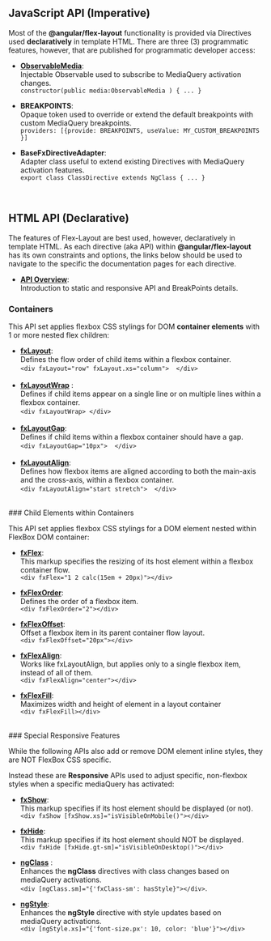 
## JavaScript API (Imperative)

Most of the **@angular/flex-layout** functionality is provided via Directives used **declaratively** in template HTML. There are three (3) programmatic features, however, that are published for programmatic developer access:

* **[ObservableMedia](https://github.com/angular/flex-layout/wiki/ObservableMedia)**: <br/> Injectable Observable used to subscribe to MediaQuery activation changes.<br/>
`constructor(public media:ObservableMedia ) { ... }`

* **BREAKPOINTS**: <br/> Opaque token used to override or extend the default breakpoints with custom MediaQuery breakpoints.<br/> `providers: [{provide: BREAKPOINTS, useValue: MY_CUSTOM_BREAKPOINTS }]`

* **BaseFxDirectiveAdapter**: <br/> Adapter class useful to extend existing Directives with MediaQuery activation features. <br/> `export class ClassDirective extends NgClass { ... }` 

<br/>

## HTML API (Declarative)

The features of Flex-Layout are best used, however, declaratively in template HTML. As each directive (aka API) within **@angular/flex-layout** has its own constraints and options, the links below should be used to navigate to the specific the documentation pages for each directive.

*  **[API Overview](https://github.com/angular/flex-layout/wiki/Declarative-API-Overview)**: <br/>Introduction to static and responsive API and BreakPoints details.<br/>

### Containers

This API set applies flexbox CSS stylings for DOM **container elements** with 1 or more nested flex children:

* [**fxLayout**](https://github.com/angular/flex-layout/wiki/fxLayout-API): <br/>Defines the flow order of child items within a flexbox container.<br/>`<div fxLayout="row" fxLayout.xs="column">  </div>`<br/>&nbsp;
* **[fxLayoutWrap](https://github.com/angular/flex-layout/wiki/fxLayoutWrap-API)**  : <br/>Defines if child items appear on a single line or on multiple lines within a flexbox container.<br/>`<div fxLayoutWrap> </div>`<br/>&nbsp;
* **[fxLayoutGap](https://github.com/angular/flex-layout/wiki/fxLayoutGap-API)**:<br/>Defines if child items within a flexbox container should have a gap. <br/>`<div fxLayoutGap="10px">  </div>`<br/>&nbsp;
* **[fxLayoutAlign](https://github.com/angular/flex-layout/wiki/fxLayoutAlign-API)**:<br/>Defines how flexbox items are aligned according to both the main-axis and the cross-axis, within a flexbox container. <br/>`<div fxLayoutAlign="start stretch">  </div>`


<br/>
### Child Elements within Containers

This API set applies flexbox CSS stylings for a DOM element nested within FlexBox DOM container:

* **[fxFlex](https://github.com/angular/flex-layout/wiki/fxFlex-API)**: <br/>This markup specifies the resizing of its host element within a flexbox container flow.<br/>`<div fxFlex="1 2 calc(15em + 20px)"></div>`

* **[fxFlexOrder](https://github.com/angular/flex-layout/wiki/fxFlexOrder-API)**: <br/>Defines the order of a flexbox item. <br/>`<div fxFlexOrder="2"></div>`

* **[fxFlexOffset](https://github.com/angular/flex-layout/wiki/fxFlexOffset-API)**: <br/>Offset a flexbox item in its parent container flow layout. <br/>`<div fxFlexOffset="20px"></div>`

* **[fxFlexAlign](https://github.com/angular/flex-layout/wiki/fxFlexAlign-API)**: <br/>Works like fxLayoutAlign, but applies only to a single flexbox item, instead of all of them. <br/>`<div fxFlexAlign="center"></div>`

* **[fxFlexFill](https://github.com/angular/flex-layout/wiki/fxFlexFill-API)**: <br/> Maximizes width and height of element in a layout container <br/>`<div fxFlexFill></div>`


<br/>
### Special Responsive Features

While the following APIs also add or remove DOM element inline styles, they are NOT FlexBox CSS specific. 

Instead these are **Responsive** APIs used to adjust specific, non-flexbox styles when a specific mediaQuery has activated:

* **[fxShow](https://github.com/angular/flex-layout/wiki/fxShow-API)**: <br/>This markup specifies if its host element should be displayed (or not).<br/>`<div fxShow [fxShow.xs]="isVisibleOnMobile()"></div>`

* **[fxHide](https://github.com/angular/flex-layout/wiki/fxHide-API)**: <br/>This markup specifies if its host element should NOT be displayed.<br/>`<div fxHide [fxHide.gt-sm]="isVisibleOnDesktop()"></div>`


* **[ngClass](https://github.com/angular/flex-layout/wiki/ngClass-API)** :
<br/>Enhances the **ngClass** directives with class changes based on mediaQuery activations. <br/>`<div [ngClass.sm]="{'fxClass-sm': hasStyle}"></div>`. 

* **[ngStyle](https://github.com/angular/flex-layout/wiki/ngStyle-API)**: 
<br/>Enhances the **ngStyle** directive with style updates based on mediaQuery activations. <br/>`<div [ngStyle.xs]="{'font-size.px': 10, color: 'blue'}"></div>`


